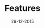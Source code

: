 ---
layout: post
title: Features
date: 29-12-2015
anchor: Features
concepts: 
- concept: Collect the best links you can find
  summery: |
    Somehow, we keep creating new content. But there’s so much information out there already! So gather those great blog posts, podcasts and tutorials and turn them into collections on topics you love.
  image: images/collect.png
- concept: Share your collections with peers
  summery: | 
    By sharing your collections, you’ll get in touch with people from all over the world. And you can copy and edit their collections too, and make them just right for you. Imagine the different perspectives, and what you’ll learn from them. 
  image: images/share.png
- concept: Track your progress for future employers
  summery: | 
    Only, and only if, you want, you can enable Offcourse_ to track your progress. This way, you will build a personal profile that you can show to (future) employers to show off your mad skills on any topic.
  image: images/track.png
---
